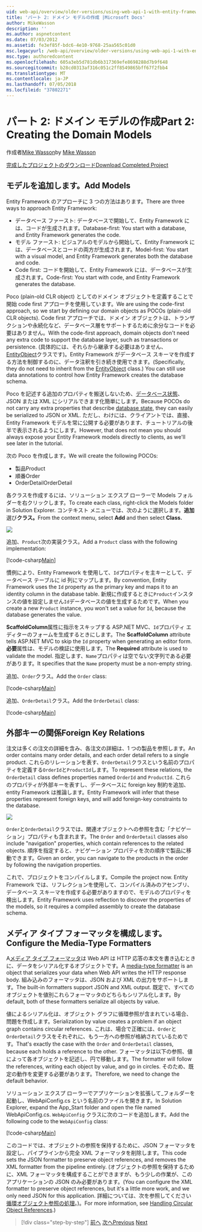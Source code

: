 ```yaml
---
uid: web-api/overview/older-versions/using-web-api-1-with-entity-framework-5/using-web-api-with-entity-framework-part-2
title: 'パート 2: ドメイン モデルの作成 |Microsoft Docs'
author: MikeWasson
description: ''
ms.author: aspnetcontent
ms.date: 07/03/2012
ms.assetid: fe3ef85f-bdc6-4e10-9768-25aa565c01d0
msc.legacyurl: /web-api/overview/older-versions/using-web-api-1-with-entity-framework-5/using-web-api-with-entity-framework-part-2
msc.type: authoredcontent
ms.openlocfilehash: 605a3eb5d781db6b317369efe8698288d7b9f648
ms.sourcegitcommit: b28cd0313af316c051c2ff8549865bff67f2fbb4
ms.translationtype: MT
ms.contentlocale: ja-JP
ms.lasthandoff: 07/05/2018
ms.locfileid: "37802271"
---
```

<a name="part-2-creating-the-domain-models"></a><span data-ttu-id="f90a5-102">パート 2: ドメイン モデルの作成</span><span class="sxs-lookup"><span data-stu-id="f90a5-102">Part 2: Creating the Domain Models</span></span>
====================
<span data-ttu-id="f90a5-103">作成者[Mike Wasson](https://github.com/MikeWasson)</span><span class="sxs-lookup"><span data-stu-id="f90a5-103">by [Mike Wasson](https://github.com/MikeWasson)</span></span>

[<span data-ttu-id="f90a5-104">完成したプロジェクトのダウンロード</span><span class="sxs-lookup"><span data-stu-id="f90a5-104">Download Completed Project</span></span>](http://code.msdn.microsoft.com/ASP-NET-Web-API-with-afa30545)

## <a name="add-models"></a><span data-ttu-id="f90a5-105">モデルを追加します。</span><span class="sxs-lookup"><span data-stu-id="f90a5-105">Add Models</span></span>

<span data-ttu-id="f90a5-106">Entity Framework のアプローチに 3 つの方法はあります。</span><span class="sxs-lookup"><span data-stu-id="f90a5-106">There are three ways to approach Entity Framework:</span></span>

- <span data-ttu-id="f90a5-107">データベース ファースト: データベースで開始して、Entity Framework には、コードが生成されます。</span><span class="sxs-lookup"><span data-stu-id="f90a5-107">Database-first: You start with a database, and Entity Framework generates the code.</span></span>
- <span data-ttu-id="f90a5-108">モデル ファースト: ビジュアルのモデルから開始して、Entity Framework には、データベースとコードの両方が生成されます。</span><span class="sxs-lookup"><span data-stu-id="f90a5-108">Model-first: You start with a visual model, and Entity Framework generates both the database and code.</span></span>
- <span data-ttu-id="f90a5-109">Code first: コードを開始して、Entity Framework には、データベースが生成されます。</span><span class="sxs-lookup"><span data-stu-id="f90a5-109">Code-first: You start with code, and Entity Framework generates the database.</span></span>

<span data-ttu-id="f90a5-110">Poco (plain-old CLR object) としてのドメイン オブジェクトを定義することで開始 code first アプローチを使用しています。</span><span class="sxs-lookup"><span data-stu-id="f90a5-110">We are using the code-first approach, so we start by defining our domain objects as POCOs (plain-old CLR objects).</span></span> <span data-ttu-id="f90a5-111">Code first アプローチでは、ドメイン オブジェクトは、トランザクションや永続化など、データベース層をサポートするために余分なコードを必要はありません。</span><span class="sxs-lookup"><span data-stu-id="f90a5-111">With the code-first approach, domain objects don't need any extra code to support the database layer, such as transactions or persistence.</span></span> <span data-ttu-id="f90a5-112">(具体的には、それらから継承する必要はありません、 [EntityObject](https://msdn.microsoft.com/library/system.data.objects.dataclasses.entityobject.aspx)クラスです)。Entity Framework がデータベース スキーマを作成する方法を制御するのに、データ注釈を引き続き使用できます。</span><span class="sxs-lookup"><span data-stu-id="f90a5-112">(Specifically, they do not need to inherit from the [EntityObject](https://msdn.microsoft.com/library/system.data.objects.dataclasses.entityobject.aspx) class.) You can still use data annotations to control how Entity Framework creates the database schema.</span></span>

<span data-ttu-id="f90a5-113">Poco を記述する追加のプロパティを搬送しないため、[データベース状態](https://msdn.microsoft.com/library/system.data.entitystate.aspx)、JSON または XML にシリアルできます化簡単にします。</span><span class="sxs-lookup"><span data-stu-id="f90a5-113">Because POCOs do not carry any extra properties that describe [database state](https://msdn.microsoft.com/library/system.data.entitystate.aspx), they can easily be serialized to JSON or XML.</span></span> <span data-ttu-id="f90a5-114">ただし、わけには、クライアントでは、直接、Entity Framework モデルを常に公開する必要があります、チュートリアルの後半で表示されるようにします。</span><span class="sxs-lookup"><span data-stu-id="f90a5-114">However, that does not mean you should always expose your Entity Framework models directly to clients, as we'll see later in the tutorial.</span></span>

<span data-ttu-id="f90a5-115">次の Poco を作成します。</span><span class="sxs-lookup"><span data-stu-id="f90a5-115">We will create the following POCOs:</span></span>

- <span data-ttu-id="f90a5-116">製品</span><span class="sxs-lookup"><span data-stu-id="f90a5-116">Product</span></span>
- <span data-ttu-id="f90a5-117">順番</span><span class="sxs-lookup"><span data-stu-id="f90a5-117">Order</span></span>
- <span data-ttu-id="f90a5-118">OrderDetail</span><span class="sxs-lookup"><span data-stu-id="f90a5-118">OrderDetail</span></span>

<span data-ttu-id="f90a5-119">各クラスを作成するには、ソリューション エクスプ ローラーで Models フォルダーを右クリックします。</span><span class="sxs-lookup"><span data-stu-id="f90a5-119">To create each class, right-click the Models folder in Solution Explorer.</span></span> <span data-ttu-id="f90a5-120">コンテキスト メニューでは、次のように選択します。**追加**選び**クラス。**</span><span class="sxs-lookup"><span data-stu-id="f90a5-120">From the context menu, select **Add** and then select **Class.**</span></span>

![](using-web-api-with-entity-framework-part-2/_static/image1.png)

<span data-ttu-id="f90a5-121">追加、`Product`次の実装クラス。</span><span class="sxs-lookup"><span data-stu-id="f90a5-121">Add a `Product` class with the following implementation:</span></span>

[!code-csharp[Main](using-web-api-with-entity-framework-part-2/samples/sample1.cs)]

<span data-ttu-id="f90a5-122">慣例により、Entity Framework を使用して、`Id`プロパティを主キーとして、データベース テーブルに id 列にマップします。</span><span class="sxs-lookup"><span data-stu-id="f90a5-122">By convention, Entity Framework uses the `Id` property as the primary key and maps it to an identity column in the database table.</span></span> <span data-ttu-id="f90a5-123">新規に作成するときに`Product`インスタンスの値を設定しません`Id`データベースの値を生成するためです。</span><span class="sxs-lookup"><span data-stu-id="f90a5-123">When you create a new `Product` instance, you won't set a value for `Id`, because the database generates the value.</span></span>

<span data-ttu-id="f90a5-124">**ScaffoldColumn**属性に指示をスキップする ASP.NET MVC、`Id`プロパティ エディターのフォームを生成するときにします。</span><span class="sxs-lookup"><span data-stu-id="f90a5-124">The **ScaffoldColumn** attribute tells ASP.NET MVC to skip the `Id` property when generating an editor form.</span></span> <span data-ttu-id="f90a5-125">**必要**属性は、モデルの検証に使用します。</span><span class="sxs-lookup"><span data-stu-id="f90a5-125">The **Required** attribute is used to validate the model.</span></span> <span data-ttu-id="f90a5-126">指定します、`Name`プロパティは空でない文字列である必要があります。</span><span class="sxs-lookup"><span data-stu-id="f90a5-126">It specifies that the `Name` property must be a non-empty string.</span></span>

<span data-ttu-id="f90a5-127">追加、`Order`クラス。</span><span class="sxs-lookup"><span data-stu-id="f90a5-127">Add the `Order` class:</span></span>

[!code-csharp[Main](using-web-api-with-entity-framework-part-2/samples/sample2.cs)]

<span data-ttu-id="f90a5-128">追加、`OrderDetail`クラス。</span><span class="sxs-lookup"><span data-stu-id="f90a5-128">Add the `OrderDetail` class:</span></span>

[!code-csharp[Main](using-web-api-with-entity-framework-part-2/samples/sample3.cs)]

## <a name="foreign-key-relations"></a><span data-ttu-id="f90a5-129">外部キーの関係</span><span class="sxs-lookup"><span data-stu-id="f90a5-129">Foreign Key Relations</span></span>

<span data-ttu-id="f90a5-130">注文は多くの注文の詳細を含み、各注文の詳細は、1 つの製品を参照します。</span><span class="sxs-lookup"><span data-stu-id="f90a5-130">An order contains many order details, and each order detail refers to a single product.</span></span> <span data-ttu-id="f90a5-131">これらのリレーションを表す、`OrderDetail`クラスという名前のプロパティを定義する`OrderId`と`ProductId`します。</span><span class="sxs-lookup"><span data-stu-id="f90a5-131">To represent these relations, the `OrderDetail` class defines properties named `OrderId` and `ProductId`.</span></span> <span data-ttu-id="f90a5-132">これらのプロパティが外部キーを表すし、データベースに foreign key 制約を追加、entity Framework は推論します。</span><span class="sxs-lookup"><span data-stu-id="f90a5-132">Entity Framework will infer that these properties represent foreign keys, and will add foreign-key constraints to the database.</span></span>

![](using-web-api-with-entity-framework-part-2/_static/image2.png)

<span data-ttu-id="f90a5-133">`Order`と`OrderDetail`クラスでは、関連オブジェクトへの参照を含む「ナビゲーション」プロパティも含まれます。</span><span class="sxs-lookup"><span data-stu-id="f90a5-133">The `Order` and `OrderDetail` classes also include "navigation" properties, which contain references to the related objects.</span></span> <span data-ttu-id="f90a5-134">順序を指定すると、ナビゲーション プロパティを次の順序で製品に移動できます。</span><span class="sxs-lookup"><span data-stu-id="f90a5-134">Given an order, you can navigate to the products in the order by following the navigation properties.</span></span>

<span data-ttu-id="f90a5-135">これで、プロジェクトをコンパイルします。</span><span class="sxs-lookup"><span data-stu-id="f90a5-135">Compile the project now.</span></span> <span data-ttu-id="f90a5-136">Entity Framework では、リフレクションを使用して、コンパイル済みのアセンブリ、データベース スキーマを作成する必要がありますので、モデルのプロパティを検出します。</span><span class="sxs-lookup"><span data-stu-id="f90a5-136">Entity Framework uses reflection to discover the properties of the models, so it requires a compiled assembly to create the database schema.</span></span>

## <a name="configure-the-media-type-formatters"></a><span data-ttu-id="f90a5-137">メディア タイプ フォーマッタを構成します。</span><span class="sxs-lookup"><span data-stu-id="f90a5-137">Configure the Media-Type Formatters</span></span>

<span data-ttu-id="f90a5-138">A[メディア タイプ フォーマッタ](../../formats-and-model-binding/media-formatters.md)は Web API は HTTP 応答の本文を書き込むときに、データをシリアル化するオブジェクトです。</span><span class="sxs-lookup"><span data-stu-id="f90a5-138">A [media-type formatter](../../formats-and-model-binding/media-formatters.md) is an object that serializes your data when Web API writes the HTTP response body.</span></span> <span data-ttu-id="f90a5-139">組み込みのフォーマッタは、JSON および XML の出力をサポートします。</span><span class="sxs-lookup"><span data-stu-id="f90a5-139">The built-in formatters support JSON and XML output.</span></span> <span data-ttu-id="f90a5-140">既定で、すべてのオブジェクトを値別これらフォーマッタのどちらもシリアル化します。</span><span class="sxs-lookup"><span data-stu-id="f90a5-140">By default, both of these formatters serialize all objects by value.</span></span>

<span data-ttu-id="f90a5-141">値によるシリアル化は、オブジェクト グラフに循環参照が含まれている場合、問題を作成します。</span><span class="sxs-lookup"><span data-stu-id="f90a5-141">Serialization by value creates a problem if an object graph contains circular references.</span></span> <span data-ttu-id="f90a5-142">これは、場合で正確には、`Order`と`OrderDetail`クラスをそれぞれに、もう一方への参照が格納されているためです。</span><span class="sxs-lookup"><span data-stu-id="f90a5-142">That's exactly the case with the `Order` and `OrderDetail` classes, because each holds a reference to the other.</span></span> <span data-ttu-id="f90a5-143">フォーマッタは以下の参照、値によって各オブジェクトを記述し、円で移動します。</span><span class="sxs-lookup"><span data-stu-id="f90a5-143">The formatter will follow the references, writing each object by value, and go in circles.</span></span> <span data-ttu-id="f90a5-144">そのため、既定の動作を変更する必要があります。</span><span class="sxs-lookup"><span data-stu-id="f90a5-144">Therefore, we need to change the default behavior.</span></span>

<span data-ttu-id="f90a5-145">ソリューション エクスプ ローラーでアプリケーションを拡張して\_フォルダーを起動し、WebApiConfig.cs という名前のファイルを開きます。</span><span class="sxs-lookup"><span data-stu-id="f90a5-145">In Solution Explorer, expand the App\_Start folder and open the file named WebApiConfig.cs.</span></span> <span data-ttu-id="f90a5-146">`WebApiConfig` クラスに次のコードを追加します。</span><span class="sxs-lookup"><span data-stu-id="f90a5-146">Add the following code to the `WebApiConfig` class:</span></span>

[!code-csharp[Main](using-web-api-with-entity-framework-part-2/samples/sample4.cs?highlight=11)]

<span data-ttu-id="f90a5-147">このコードでは、オブジェクトの参照を保持するために、JSON フォーマッタを設定し、パイプラインから完全 XML フォーマッタを削除します。</span><span class="sxs-lookup"><span data-stu-id="f90a5-147">This code sets the JSON formatter to preserve object references, and removes the XML formatter from the pipeline entirely.</span></span> <span data-ttu-id="f90a5-148">(オブジェクトの参照を保持するために、XML フォーマッタを構成することができますが、もう少しの作業が、このアプリケーションの JSON のみ必要があります。</span><span class="sxs-lookup"><span data-stu-id="f90a5-148">(You can configure the XML formatter to preserve object references, but it's a little more work, and we only need JSON for this application.</span></span> <span data-ttu-id="f90a5-149">詳細については、次を参照してください[循環オブジェクト参照の処理](../../formats-and-model-binding/json-and-xml-serialization.md#handling_circular_object_references)。)。</span><span class="sxs-lookup"><span data-stu-id="f90a5-149">For more information, see [Handling Circular Object References](../../formats-and-model-binding/json-and-xml-serialization.md#handling_circular_object_references).)</span></span>

> [!div class="step-by-step"]
> <span data-ttu-id="f90a5-150">[前へ](using-web-api-with-entity-framework-part-1.md)
> [次へ](using-web-api-with-entity-framework-part-3.md)</span><span class="sxs-lookup"><span data-stu-id="f90a5-150">[Previous](using-web-api-with-entity-framework-part-1.md)
[Next](using-web-api-with-entity-framework-part-3.md)</span></span>
